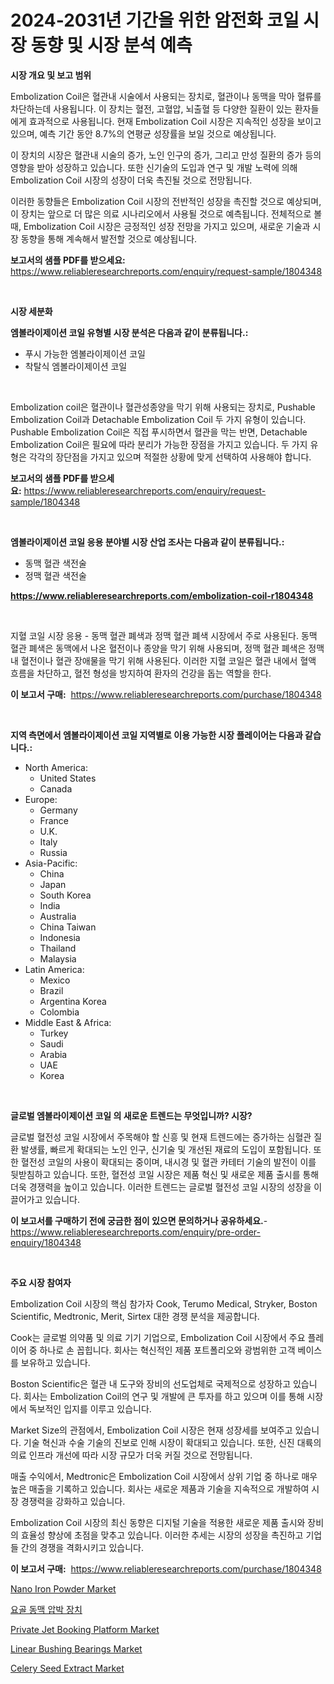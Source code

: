 <p><h1>2024-2031년 기간을 위한 암전화 코일 시장 동향 및 시장 분석 예측</h1></p><p><strong>시장 개요 및 보고 범위</strong></p>
<p><p>Embolization Coil은 혈관내 시술에서 사용되는 장치로, 혈관이나 동맥을 막아 혈류를 차단하는데 사용됩니다. 이 장치는 혈전, 고혈압, 뇌출혈 등 다양한 질환이 있는 환자들에게 효과적으로 사용됩니다. 현재 Embolization Coil 시장은 지속적인 성장을 보이고 있으며, 예측 기간 동안 8.7%의 연평균 성장률을 보일 것으로 예상됩니다.</p><p>이 장치의 시장은 혈관내 시술의 증가, 노인 인구의 증가, 그리고 만성 질환의 증가 등의 영향을 받아 성장하고 있습니다. 또한 신기술의 도입과 연구 및 개발 노력에 의해 Embolization Coil 시장의 성장이 더욱 촉진될 것으로 전망됩니다.</p><p>이러한 동향들은 Embolization Coil 시장의 전반적인 성장을 촉진할 것으로 예상되며, 이 장치는 앞으로 더 많은 의료 시나리오에서 사용될 것으로 예측됩니다. 전체적으로 볼 때, Embolization Coil 시장은 긍정적인 성장 전망을 가지고 있으며, 새로운 기술과 시장 동향을 통해 계속해서 발전할 것으로 예상됩니다.</p></p>
<p><strong>보고서의 샘플 PDF를 받으세요:</strong> <a href="https://www.reliableresearchreports.com/enquiry/request-sample/1804348">https://www.reliableresearchreports.com/enquiry/request-sample/1804348</a></p>
<p>&nbsp;</p>
<p><strong>시장 세분화</strong></p>
<p><strong>엠볼라이제이션 코일 유형별 시장 분석은 다음과 같이 분류됩니다.:</strong></p>
<p><ul><li>푸시 가능한 엠볼라이제이션 코일</li><li>착탈식 엠볼라이제이션 코일</li></ul></p>
<p>&nbsp;</p>
<p><p>Embolization coil은 혈관이나 혈관성종양을 막기 위해 사용되는 장치로, Pushable Embolization Coil과 Detachable Embolization Coil 두 가지 유형이 있습니다. Pushable Embolization Coil은 직접 푸시하면서 혈관을 막는 반면, Detachable Embolization Coil은 필요에 따라 분리가 가능한 장점을 가지고 있습니다. 두 가지 유형은 각각의 장단점을 가지고 있으며 적절한 상황에 맞게 선택하여 사용해야 합니다.</p></p>
<p><strong>보고서의 샘플 PDF를 받으세요:</strong>&nbsp;<a href="https://www.reliableresearchreports.com/enquiry/request-sample/1804348">https://www.reliableresearchreports.com/enquiry/request-sample/1804348</a></p>
<p>&nbsp;</p>
<p><strong> 엠볼라이제이션 코일 응용 분야별 시장 산업 조사는 다음과 같이 분류됩니다.:</strong></p>
<p><ul><li>동맥 혈관 색전술</li><li>정맥 혈관 색전술</li></ul></p>
<p><strong><a href="https://www.reliableresearchreports.com/embolization-coil-r1804348">https://www.reliableresearchreports.com/embolization-coil-r1804348</a></strong></p>
<p>&nbsp;</p>
<p><p>지혈 코일 시장 응용 -  동맥 혈관 폐색과 정맥 혈관 폐색 시장에서 주로 사용된다. 동맥 혈관 폐색은 동맥에서 나온 혈전이나 종양을 막기 위해 사용되며, 정맥 혈관 폐색은 정맥 내 혈전이나 혈관 장애물을 막기 위해 사용된다. 이러한 지혈 코일은 혈관 내에서 혈액 흐름을 차단하고, 혈전 형성을 방지하여 환자의 건강을 돕는 역할을 한다.</p></p>
<p><strong>이 보고서 구매:</strong>&nbsp; <a href="https://www.reliableresearchreports.com/purchase/1804348">https://www.reliableresearchreports.com/purchase/1804348</a></p>
<p>&nbsp;</p>
<p><strong>지역 측면에서 엠볼라이제이션 코일 지역별로 이용 가능한 시장 플레이어는 다음과 같습니다.:</strong></p>
<p><ul>
    <li>
        North America:
        <ul>
            <li>United States</li>
            <li>Canada</li>
        </ul>
    </li>
    <li>
        Europe:
        <ul>
            <li>Germany</li>
            <li>France</li>
            <li>U.K.</li>
            <li>Italy</li>
            <li>Russia</li>
        </ul>
    </li>
    <li>
        Asia-Pacific:
        <ul>
            <li>China</li>
            <li>Japan</li>
            <li>South Korea</li>
            <li>India</li>
            <li>Australia</li>
            <li>China Taiwan</li>
            <li>Indonesia</li>
            <li>Thailand</li>
            <li>Malaysia</li>
        </ul>
    </li>
    <li>
        Latin America:
        <ul>
            <li>Mexico</li>
            <li>Brazil</li>
            <li>Argentina Korea</li>
            <li>Colombia</li>
        </ul>
    </li>
    <li>
        Middle East & Africa:
        <ul>
            <li>Turkey</li>
            <li>Saudi</li>
            <li>Arabia</li>
            <li>UAE</li>
            <li>Korea</li>
        </ul>
    </li>
    </ul></p>
<p>&nbsp;</p>
<p><strong>글로벌 엠볼라이제이션 코일 의 새로운 트렌드는 무엇입니까? 시장?</strong></p>
<p><p>글로벌 혈전성 코일 시장에서 주목해야 할 신흥 및 현재 트렌드에는 증가하는 심혈관 질환 발생률, 빠르게 확대되는 노인 인구, 신기술 및 개선된 재료의 도입이 포함됩니다. 또한 혈전성 코일의 사용이 확대되는 중이며, 내시경 및 혈관 카테터 기술의 발전이 이를 뒷받침하고 있습니다. 또한, 혈전성 코일 시장은 제품 혁신 및 새로운 제품 출시를 통해 더욱 경쟁력을 높이고 있습니다. 이러한 트렌드는 글로벌 혈전성 코일 시장의 성장을 이끌어가고 있습니다.</p></p>
<p><strong>이 보고서를 구매하기 전에 궁금한 점이 있으면 문의하거나 공유하세요.</strong>- <a href="https://www.reliableresearchreports.com/enquiry/pre-order-enquiry/1804348">https://www.reliableresearchreports.com/enquiry/pre-order-enquiry/1804348</a></p>
<p>&nbsp;</p>
<p><strong>주요 시장 참여자</strong></p>
<p><p>Embolization Coil 시장의 핵심 참가자 Cook, Terumo Medical, Stryker, Boston Scientific, Medtronic, Merit, Sirtex 대한 경쟁 분석을 제공합니다. </p><p>Cook는 글로벌 의약품 및 의료 기기 기업으로, Embolization Coil 시장에서 주요 플레이어 중 하나로 손 꼽힙니다. 회사는 혁신적인 제품 포트폴리오와 광범위한 고객 베이스를 보유하고 있습니다. </p><p>Boston Scientific은 혈관 내 도구와 장비의 선도업체로 국제적으로 성장하고 있습니다. 회사는 Embolization Coil의 연구 및 개발에 큰 투자를 하고 있으며 이를 통해 시장에서 독보적인 입지를 이루고 있습니다. </p><p>Market Size의 관점에서, Embolization Coil 시장은 현재 성장세를 보여주고 있습니다. 기술 혁신과 수술 기술의 진보로 인해 시장이 확대되고 있습니다. 또한, 신진 대륙의 의료 인프라 개선에 따라 시장 규모가 더욱 커질 것으로 전망됩니다. </p><p>매출 수익에서, Medtronic은 Embolization Coil 시장에서 상위 기업 중 하나로 매우 높은 매출을 기록하고 있습니다. 회사는 새로운 제품과 기술을 지속적으로 개발하여 시장 경쟁력을 강화하고 있습니다. </p><p>Embolization Coil 시장의 최신 동향은 디지털 기술을 적용한 새로운 제품 출시와 장비의 효율성 향상에 초점을 맞추고 있습니다. 이러한 추세는 시장의 성장을 촉진하고 기업들 간의 경쟁을 격화시키고 있습니다.</p></p>
<p><strong>이 보고서 구매:</strong>&nbsp;&nbsp;<a href="https://www.reliableresearchreports.com/purchase/1804348">https://www.reliableresearchreports.com/purchase/1804348</a></p>
<p><p><a href="https://www.linkedin.com/pulse/nano-iron-powder-market-analysis-size-global-industry-overview-opbde?trackingId=aS%2Bia1O9u%2Bim6dv9fdyHeQ%3D%3D">Nano Iron Powder Market</a></p><p><a href="https://github.com/KellyLyncyh543964/Market-Research-Report-List-1/blob/main/252837637045.md">요골 동맥 압박 장치</a></p><p><a href="https://github.com/vimar16th/Market-Research-Report-List-4/blob/main/private-jet-booking-platform-market.md">Private Jet Booking Platform Market</a></p><p><a href="https://view.publitas.com/reportprime-1/linear-bushing-bearings-market-report-reveals-the-latest-trends-and-growth-opportunities-of-this-market/">Linear Bushing Bearings Market</a></p><p><a href="https://issuu.com/reportprime-2/docs/celery-seed-extract-market-size-2030.pptx">Celery Seed Extract Market</a></p></p>